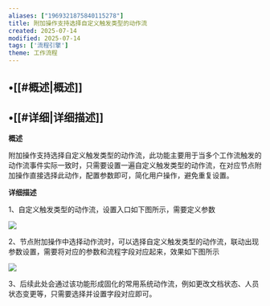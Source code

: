 ```yaml
---
aliases: ["1969321875840115278"]
title: 附加操作支持选择自定义触发类型的动作流
created: 2025-07-14
modified: 2025-07-14
tags: ['流程引擎']
theme: 工作流程
---
```


## •[[#概述|概述]]

## •[[#详细|详细描述]]

**概述**

附加操作支持选择自定义触发类型的动作流，此功能主要用于当多个工作流触发的动作流事件实际一致时，只需要设置一遍自定义触发类型的动作流，在对应节点附加操作直接选择此动作，配置参数即可，简化用户操作，避免重复设置。

**详细描述**

1、自定义触发类型的动作流，设置入口如下图所示，需要定义参数

![](56f43ea1434d9e32a1d70dbf243dd5f9.jpg)

2、节点附加操作中选择动作流时，可以选择自定义触发类型的动作流，联动出现参数设置，需要将对应的参数和流程字段对应起来，效果如下图所示

![](b62289ae3d954132a9224645bf5d1784.jpg)

3、后续此处会通过该功能形成固化的常用系统动作流，例如更改文档状态、人员状态变更等，只需要选择并设置字段对应即可。